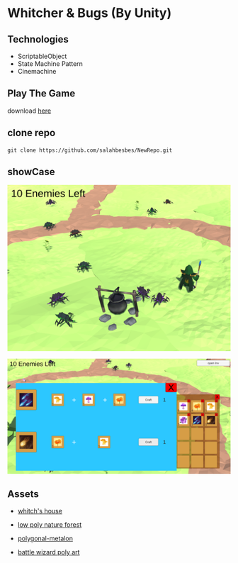 # Whitcher & Bugs (By Unity)


## Technologies
* ScriptableObject
* State Machine Pattern
* Cinemachine

## Play The Game
download [here](https://drive.google.com/file/d/1JI7fzOyk6m1fAKZJvbFXPF5WjSCtNOms/view?usp=sharing)
## clone repo
    git clone https://github.com/salahbesbes/NewRepo.git

## showCase
![](image1.PNG)



![](image2.PNG)


## Assets
* [whitch's house](https://assetstore.unity.com/packages/3d/environments/fantasy/whitch-s-house-125519)

* [low poly nature forest](https://assetstore.unity.com/packages/3d/environments/landscapes/free-low-poly-nature-forest-205742)

* [polygonal-metalon](https://assetstore.unity.com/packages/3d/characters/creatures/meshtint-free-polygonal-metalon-151383)

 * [battle wizard poly art](https://assetstore.unity.com/packages/3d/characters/humanoids/fantasy/battle-wizard-poly-art-128097)





